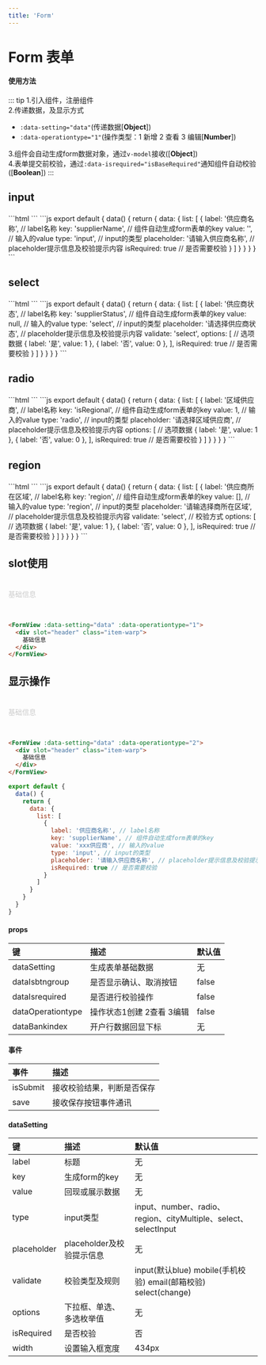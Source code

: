```yaml
---
title: 'Form'
---
```

# Form 表单
#### 使用方法
::: tip
1.引入组件，注册组件  
2.传递数据，及显示方式  
- `:data-setting="data"`(传递数据[**Object**])  
- `:data-operationtype="1"`(操作类型：1 新增 2 查看 3 编辑[**Number**])  

3.组件会自动生成form数据对象，通过`v-model`接收([**Object**])  
4.表单提交前校验，通过`:data-isrequired="isBaseRequired"`通知组件自动校验([**Boolean**])
:::
## input
<FormView :data-setting="data" :data-operationtype="1" />
```html
<FormView :data-setting="data" :data-operationtype="1" />
```
```js
export default {
  data() {
    return {
      data: {
        list: [
          { 
            label: '供应商名称', // label名称
            key: 'supplierName', // 组件自动生成form表单的key
            value: '', // 输入的value
            type: 'input', // input的类型
            placeholder: '请输入供应商名称', // placeholder提示信息及校验提示内容
            isRequired: true // 是否需要校验
          }
        ]
      }
    }
  }
}
```

## select
<FormView :data-setting="data1" :data-operationtype="1" />
```html
<FormView :data-setting="data" :data-operationtype="1" />
```
```js
export default {
  data() {
    return {
      data: {
        list: [
          { 
            label: '供应商状态', // label名称
            key: 'supplierStatus', // 组件自动生成form表单的key
            value: null, // 输入的value
            type: 'select', // input的类型
            placeholder: '请选择供应商状态', // placeholder提示信息及校验提示内容
            validate: 'select',
            options: [ // 选项数据
              { label: '是', value: 1 },
              { label: '否', value: 0 },
            ],
            isRequired: true // 是否需要校验
          }
        ]
      }
    }
  }
}
```

## radio

<FormView :data-setting="data4" :data-operationtype="1" />
```html
<FormView :data-setting="data" :data-operationtype="1" />
```
```js
export default {
  data() {
    return {
      data: {
        list: [
          {
            label: '区域供应商', // label名称
            key: 'isRegional', // 组件自动生成form表单的key
            value: 1, // 输入的value
            type: 'radio', // input的类型
            placeholder: '请选择区域供应商', // placeholder提示信息及校验提示内容
            options: [ // 选项数据
              { label: '是', value: 1 },
              { label: '否', value: 0 },
            ],
            isRequired: true // 是否需要校验
          }
        ]
      }
    }
  }
}
```

## region
<FormView :data-setting="data2" :data-operationtype="1" />
```html
<FormView :data-setting="data" :data-operationtype="1" />
```
```js
export default {
  data() {
    return {
      data: {
        list: [
          {
            label: '供应商所在区域', // label名称
            key: 'region', // 组件自动生成form表单的key
            value: [], // 输入的value
            type: 'region', // input的类型
            placeholder: '请输选择商所在区域', // placeholder提示信息及校验提示内容
            validate: 'select', // 校验方式
            options: [ // 选项数据
              { label: '是', value: 1 },
              { label: '否', value: 0 },
            ],
            isRequired: true // 是否需要校验
          }
        ]
      }
    }
  }
}
```

## slot使用
<FormView :data-setting="data2" :data-operationtype="1">
  <div slot="header" class="item-warp">
    基础信息
  </div>
</FormView>

```html
<FormView :data-setting="data" :data-operationtype="1">
  <div slot="header" class="item-warp">
    基础信息
  </div>
</FormView>
```

## 显示操作
<FormView :data-setting="data3" :data-operationtype="2">
  <div slot="header" class="item-warp">
    基础信息
  </div>
</FormView>

```html
<FormView :data-setting="data" :data-operationtype="2">
  <div slot="header" class="item-warp">
    基础信息
  </div>
</FormView>
```
```js
export default {
  data() {
    return {
      data: {
        list: [
          { 
            label: '供应商名称', // label名称
            key: 'supplierName', // 组件自动生成form表单的key
            value: 'xxx供应商', // 输入的value
            type: 'input', // input的类型
            placeholder: '请输入供应商名称', // placeholder提示信息及校验提示内容
            isRequired: true // 是否需要校验
          }
        ]
      }
    }
  }
}
```
#### props
键                | 描述                    |  默认值   
:----------       |:---------              |:----------
dataSetting       | 生成表单基础数据          | 无 
dataIsbtngroup    | 是否显示确认、取消按钮     | false
dataIsrequired    | 是否进行校验操作          | false
dataOperationtype | 操作状态1创建 2查看 3编辑  | false
dataBankindex     | 开户行数据回显下标        | 无

#### 事件
事件              | 描述                    
:----------      |:---------              
isSubmit         | 接收校验结果，判断是否保存  
save             | 接收保存按钮事件通讯       

#### dataSetting
键            | 描述                    |  默认值   
:----------   |:---------              |:----------
label         | 标题                    | 无
key           | 生成form的key           | 无
value         | 回现或展示数据            | 无
type          | input类型               | input、number、radio、region、cityMultiple、select、selectInput
placeholder   | placeholder及校验提示信息 | 无
validate      | 校验类型及规则            | input(默认blue) mobile(手机校验) email(邮箱校验) select(change) 
options       | 下拉框、单选、多选枚举值    | 无
isRequired    | 是否校验                 | 否
width         | 设置输入框宽度            | 434px

<script>
import FormView from '../../docs/.vuepress/common/components/Form'
export default {
  data () {
    return {
      data: {
        list: [
          { label: '供应商名称', key: 'supplierName', value: '', type: 'input', placeholder: '请输入供应商名称', isRequired: true }
        ]
      },
      data1: {
        list: [
          { label: '供应商状态', key: 'supplierStatus', value: '', type: 'select', placeholder: '请选择供应商状态', isRequired: true, validate: 'select', options: [{ label: '是', value: 1 }, { label: '否', value: 0 },] }
        ]
      },
      data2: {
        list: [
          { label: '供应商所在区域', key: 'region', value: [], type: 'region', placeholder: '请输选择商所在区域', isRequired: true, options: [], validate: 'select' },
        ]
      },
      data3: {
        list: [
          { label: '供应商名称', key: 'supplierName', value: 'xxx供应商', type: 'input', placeholder: '请输入供应商名称', isRequired: true }
        ]
      },
      data4: {
        list: [
          { label: '区域供应商', key: 'isRegional', value: 1, type: 'radio', placeholder: '请选择区域供应商', isRequired: true, options: [
            { label: '是', value: 1 },
            { label: '否', value: 0 }
          ]}
        ]
      }
    }
  },
  components: {
    FormView
  },
  methods: {
    
  }
}
</script>
<style scoped>
  .item-warp {
    min-height: 52px;
    color: #ccc;
    padding-top: 18px;
    margin-bottom: 6px;
  }
  h2{
    margin-bottom: 20px!important;
  }
</style>